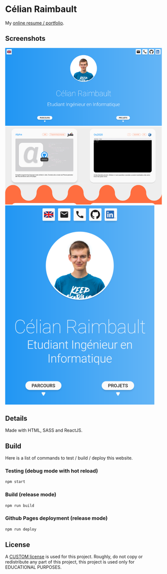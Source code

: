 # Célian Raimbault
My [online resume / portfolio](https://cc618.github.io/Celian).

## Screenshots
![Home section](src/res/screen_home.png)
![Projects section](src/res/screen_projects.png)
<img width="480px" src="src/res/screen_home_ipad.png" alt="Ipad screenshot" title="Ipad version" />

## Details
Made with HTML, SASS and ReactJS.

## Build
Here is a list of commands to test / build / deploy this website.

### Testing (debug mode with hot reload)
```sh
npm start
```

### Build (release mode)
```sh
npm run build
```

### Github Pages deployment (release mode)
```sh
npm run deploy
```

## License
A [CUSTOM license](LICENSE) is used for this project.
Roughly, do not copy or redistribute any part of this project, this project is used only for EDUCATIONAL PURPOSES.
